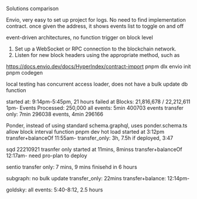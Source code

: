 Solutions comparison


Envio, very easy to set up project for logs. No need to find implementation contract.
once given the address, it shows events list to toggle on and off

event-driven architectures, no function trigger on block level
1. Set up a WebSocket or RPC connection to the blockchain network.
2. Listen for new block headers using the appropriate method, such as

https://docs.envio.dev/docs/HyperIndex/contract-import
pnpm dlx envio init
pnpm codegen

local testing
has concurrent access loader, does not have a bulk update db function

started at: 9:14pm-5:45pm, 21 hours failed at Blocks: 21,816,678 / 22,212,611  1pm-
Events Processed: 250,000
all events: 5min 400703 events
transfer only: 7min 296038 events, 4min 296166


Ponder, instead of using standard schema.graphql, uses ponder.schema.ts 
allow block interval function
pnpm dev hot load
started at 3:12pm
transfer+balanceOf 11:55am-
transfer_only: 3h, 7.5h
if deployed, 3:47

sqd 22210921
trasnfer only started at 11mins, 8minss
transfer+balanceOf 12:17am-
need pro-plan to deploy


sentio
transfer only: 7 mins, 9 mins
finisehd in 6 hours


subgraph: 
no bulk update
transfer_only: 22mins
transfer+balance: 12:14pm-


goldsky:
all events: 5:40-8:12, 2.5 hours